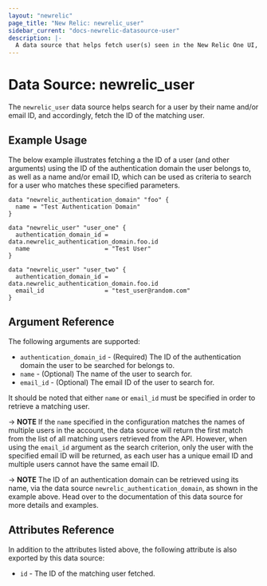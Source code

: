 ```yaml
---
layout: "newrelic"
page_title: "New Relic: newrelic_user"
sidebar_current: "docs-newrelic-datasource-user"
description: |-
  A data source that helps fetch user(s) seen in the New Relic One UI, matching the name specified.
---
```


# Data Source: newrelic\_user

The `newrelic_user` data source helps search for a user by their name and/or email ID, and accordingly, fetch the ID of the matching user.

## Example Usage

The below example illustrates fetching a the ID of a user (and other arguments) using the ID of the authentication domain the user belongs to, as well as a name and/or email ID, which can be used as criteria to search for a user who matches these specified parameters.
```hcl
data "newrelic_authentication_domain" "foo" {
  name = "Test Authentication Domain"
}

data "newrelic_user" "user_one" {
  authentication_domain_id = data.newrelic_authentication_domain.foo.id
  name                     = "Test User"
}

data "newrelic_user" "user_two" {
  authentication_domain_id = data.newrelic_authentication_domain.foo.id
  email_id                 = "test_user@random.com"
}
```

## Argument Reference

The following arguments are supported:

* `authentication_domain_id` - (Required) The ID of the authentication domain the user to be searched for belongs to.
* `name` - (Optional) The name of the user to search for.
* `email_id` - (Optional) The email ID of the user to search for.

It should be noted that either `name` or `email_id` must be specified in order to retrieve a matching user.

-> **NOTE** If the `name` specified in the configuration matches the names of multiple users in the account, the data source will return the first match from the list of all matching users retrieved from the API. However, when using the `email_id` argument as the search criterion, only the user with the specified email ID will be returned, as each user has a unique email ID and multiple users cannot have the same email ID.

-> **NOTE** The ID of an authentication domain can be retrieved using its name, via the data source `newrelic_authentication_domain`, as shown in the example above. Head over to the documentation of this data source for more details and examples.

## Attributes Reference

In addition to the attributes listed above, the following attribute is also exported by this data source:

* `id` - The ID of the matching user fetched.

